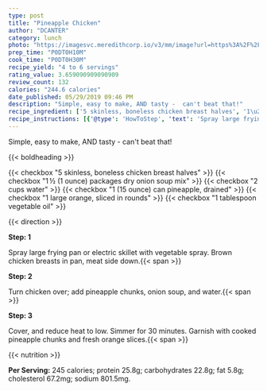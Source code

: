 ```yaml
---
type: post
title: "Pineapple Chicken"
author: "DCANTER"
category: lunch
photo: "https://imagesvc.meredithcorp.io/v3/mm/image?url=https%3A%2F%2Fimages.media-allrecipes.com%2Fuserphotos%2F1056412.jpg"
prep_time: "P0DT0H10M"
cook_time: "P0DT0H30M"
recipe_yield: "4 to 6 servings"
rating_value: 3.659090909090909
review_count: 132
calories: "244.6 calories"
date_published: 05/29/2019 09:46 PM
description: "Simple, easy to make, AND tasty -  can't beat that!"
recipe_ingredient: ['5 skinless, boneless chicken breast halves', '1\u2009½ (1 ounce) packages dry onion soup mix', '2 cups water', '1 (15 ounce) can pineapple, drained', '1 large orange, sliced in rounds', '1 tablespoon vegetable oil']
recipe_instructions: [{'@type': 'HowToStep', 'text': 'Spray large frying pan or electric skillet with vegetable spray. Brown chicken breasts in pan, meat side down.\n'}, {'@type': 'HowToStep', 'text': 'Turn chicken over; add pineapple chunks, onion soup, and water.\n'}, {'@type': 'HowToStep', 'text': 'Cover, and reduce heat to low.  Simmer for 30 minutes. Garnish with cooked pineapple chunks and fresh orange slices.\n'}]
---
```


Simple, easy to make, AND tasty -  can't beat that! 

{{< boldheading >}}

{{< checkbox "5  skinless, boneless chicken breast halves" >}}
{{< checkbox "1 ½ (1 ounce) packages dry onion soup mix" >}}
{{< checkbox "2 cups water" >}}
{{< checkbox "1 (15 ounce) can pineapple, drained" >}}
{{< checkbox "1 large orange, sliced in rounds" >}}
{{< checkbox "1 tablespoon vegetable oil" >}}


{{< direction >}}

**Step: 1**

Spray large frying pan or electric skillet with vegetable spray. Brown chicken breasts in pan, meat side down.{{< span >}}

**Step: 2**

Turn chicken over; add pineapple chunks, onion soup, and water.{{< span >}}

**Step: 3**

Cover, and reduce heat to low.  Simmer for 30 minutes. Garnish with cooked pineapple chunks and fresh orange slices.{{< span >}}

{{< nutrition >}}

**Per Serving:** 245 calories; protein 25.8g; carbohydrates 22.8g; fat 5.8g; cholesterol 67.2mg; sodium 801.5mg.